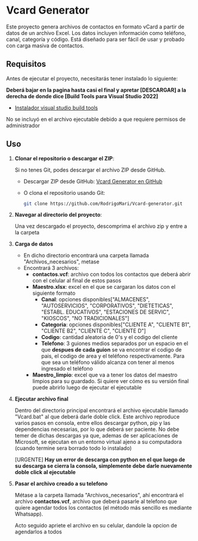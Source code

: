 # Vcard Generator

Este proyecto genera archivos de contactos en formato vCard a partir de datos de un archivo Excel. Los datos incluyen información como teléfono, canal, categoría y código. Está diseñado para ser fácil de usar y probado con carga masiva de contactos.

## Requisitos

Antes de ejecutar el proyecto, necesitarás tener instalado lo siguiente:

**Deberá bajar en la pagina hasta casi el final y apretar [DESCARGAR] a la derecha de donde dice [Build Tools para Visual Studio 2022]**
- [Instalador visual studio build tools](https://visualstudio.microsoft.com/es/downloads/?q=build+tools)

No se incluyó en el archivo ejecutable debido a que requiere permisos de administrador

## Uso

1. **Clonar el repositorio o descargar el ZIP**:

   Si no tenes Git, podes descargar el archivo ZIP desde GitHub.

   - Descargar ZIP desde GitHub: [Vcard Generator en GitHub](https://github.com/RodrigoMari/Vcard-generator)
   - O clona el repositorio usando Git:

     ```sh
     git clone https://github.com/RodrigoMari/Vcard-generator.git
     ```

2. **Navegar al directorio del proyecto**:

   Una vez descargado el proyecto, descomprima el archivo zip y entre a la carpeta

3. **Carga de datos**
   
   - En dicho directorio encontrará una carpeta llamada "Archivos_necesarios", metase
   - Encontrará 3 archivos:
      - **contactos.vcf**: archivo con todos los contactos que deberá abrir con el celular al final de estos pasos
      - **Maestro.xlsx**: excel en el que se cargaran los datos con el siguiente formato
         - **Canal**: opciones disponibles["ALMACENES", "AUTOSERVICIOS", "CORPORATIVOS", "DIETETICAS", "ESTABL. EDUCATIVOS", "ESTACIONES DE SERVIC", "KIOSCOS", "NO TRADICIONALES"]
         - **Categoria**: opciones disponibles["CLIENTE A", "CLIENTE B1", "CLIENTE B2", "CLIENTE C", "CLIENTE D"]
         - **Codigo**: cantidad aleatoria de 0's y el codigo del cliente
         - **Telefono**: 3 guiones medios separados por un espacio en el que **despues de cada guion** se va encontrar el codigo de pais, el codigo de area y el teléfono respectivamente. Para que sea un teléfono válido alcanza con tener al menos ingresado el teléfono
      - **Maestro_limpio**: excel que va a tener los datos del maestro limpios para su guardado. Si quiere ver cómo es su versión final puede abrirlo luego de ejecutar el ejecutable

4. **Ejecutar archivo final**
   
   Dentro del directorio principal encontrará el archivo ejecutable llamado "Vcard.bat" al que deberá darle doble click. Este archivo reproduce varios pasos en consola, entre ellos descargar python, pip y las dependencias necesarias, por lo que deberá ser paciente. No debe temer de dichas descargas ya que, ademas de ser aplicaciones de Microsoft, se ejecutan en un entorno virtual ajeno a su computadora (cuando termine sera borrado todo lo instalado)

   [URGENTE] **Hay un error de descarga con python en el que luego de su descarga se cierra la consola, simplemente debe darle nuevamente doble click al ejecutable**

5. **Pasar el archivo creado a su telefono**

   Métase a la carpeta llamada "Archivos_necesarios", ahí encontrará el archivo **contactos.vcf**, archivo que deberá pasarle al telefono que quiere agendar todos los contactos (el método más sencillo es mediante Whatsapp). 
   
   Acto seguido apriete el archivo en su celular, dandole la opcion de agendarlos a todos
